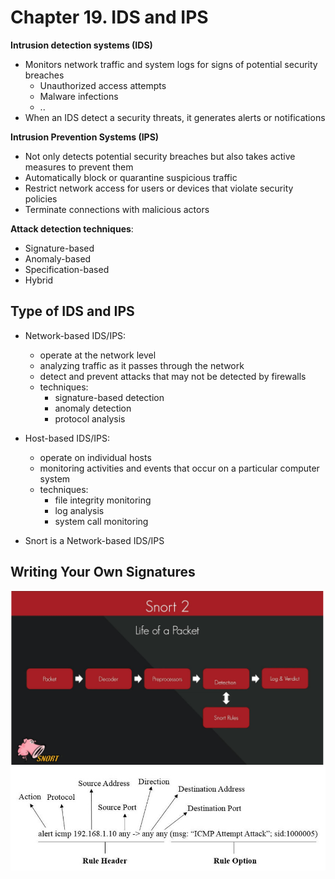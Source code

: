 # Chapter 19. IDS and IPS


**Intrusion detection systems (IDS)**
- Monitors network traffic and system logs for signs of potential security breaches
  - Unauthorized access attempts
  - Malware infections
  - ..
- When an IDS detect a security threats, it generates alerts or notifications

**Intrusion Prevention Systems (IPS)**
- Not only detects potential security breaches but also takes active measures to prevent them
- Automatically block or quarantine suspicious traffic
- Restrict network access for users or devices that violate security policies
- Terminate connections with malicious actors

**Attack detection techniques**:
- Signature-based
- Anomaly-based
- Specification-based
- Hybrid

## Type of IDS and IPS

- Network-based IDS/IPS:
  - operate at the network level
  - analyzing traffic as it passes through the network
  - detect and prevent attacks that may not be detected by firewalls
  - techniques:
    - signature-based detection
    - anomaly detection
    - protocol analysis


- Host-based IDS/IPS:
  - operate on individual hosts
  - monitoring activities and events that occur on a particular computer system
  - techniques:
    - file integrity monitoring
    - log analysis
    - system call monitoring

- Snort is a Network-based IDS/IPS 

## Writing Your Own Signatures

![](IMG/2023-04-05-08-41-49.png)
![](IMG/2023-04-05-08-42-31.png)

